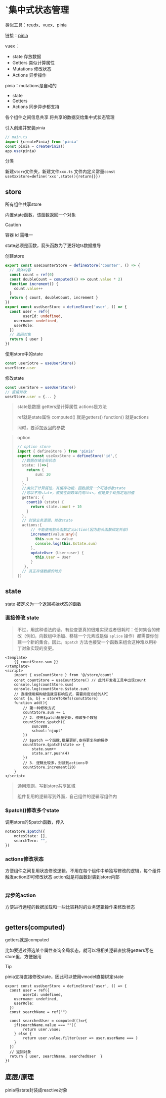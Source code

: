# `集中式状态管理

类似工具：reudx、vuex、pinia

链接：[pinia](https://pinia.vuejs.org/zh/)

vuex：
- state 存放数据
- Getters 类似计算属性
- Mutations 修改状态
- Actions 异步操作

pinia：mutations是自动的

- state
- Getters
- Actions 同步异步都支持

各个组件之间信息共享
将共享的数据交给集中式状态管理

引入创建并安装pinia

```ts
// main.ts
import {createPinia} from 'pinia'
const pinia = createPinia()
app.use(pinia)
```

分类

新建`store`文件夹，新建文件`xxx.ts`
文件内定义常量`const useXxxStore=define('xxx',state(){return{}})`



## store

所有组件共享store

内置state函数，该函数返回一个对象

> [!caution]
>
> 容器 id 需唯一
>
> state必须是函数，箭头函数为了更好地ts数据推导



创建store

```ts
export const useCounterStore = defineStore('counter', () => {
  // 具体内容
  const count = ref(0)
  const doubleCount = computed(() => count.value * 2)
  function increment() {
    count.value++
  }
  return { count, doubleCount, increment }
})
export const useUserStore = defineStore('user', () => {
  const user = ref({
		userId: undefined,
   	username: undefined,
    userRole: 
  })
  // 返回对象
  return { user }
})
```

使用store中的state

```ts
const userSotre = useUserStore()
userStore.user
```

修改state

```ts
const userStore = useUserStore()
// 直接修改
uesrStore.user = {... }
```



> state是数据
> getters是计算属性
> actions是方法
>
> ref就是state属性
> computed() 就是getters()
> function() 就是actions
>
> 同时，要添加返回的参数



> option
>
> ```ts
> // option store
> import { defineStore } from 'pinia'
> export const useXxxStore = defineStore('id',{
>   //数据存储全局状态
>   state: ()=>{
>     return {
>         sum: 20
>     }
> 	},
>   //类似于计算属性，有缓存功能，函数接受一个可选参数state
>   //可以不用state，直接在函数体内用this，但是要手动指定返回值
>   getters: {
>     count10 (state) {
>       return state.count + 10
>     }
>   },
>   // 封装业务逻辑，修改state
> 	actions:{
>     	// 不能使用箭头函数定义action(因为箭头函数绑定外部)
>       increment(value:any){
>         this.sum += value
>         console.log(this.$state.sum)
>       },
>     	updateUser (User:user) {
>         this.User = User
>       }
>  	 },
> 	// 真正存储数据的地方
> })
> ```



## state

state 被定义为一个返回初始状态的函数

### 直接修改 state

> 不过，用这种语法的话，有些变更真的很难实现或者很耗时：任何集合的修改（例如，向数组中添加、移除一个元素或是做 `splice` 操作）都需要你创建一个新的集合。因此，`$patch` 方法也接受一个函数来组合这种难以用补丁对象实现的变更。

```vue
<template>
	{{ countStore.sum }}
</template>
<script>
	import { useCountStore } from '@/store/count'
    const countStore = useCountStore() // 此时开发者工具中出现count
    console.log(countStore.sum)
    console.log(countStore.$state.sum)
  	// 直接使用解构赋值就没有响应式，需要用官方给的API
  	const {a, b} = storeToRefs(conutStore)
    function add(){
        // 第一种修改方式
        countStore.sum += 1
        // 2. 使用$patch批量更新，修改多个数据
        countStore.$patch({
            sum:888,
            school:'njupt'
        })
      	// $patch 一个函数,批量更新,支持更复杂的操作
      	countStore.$patch(state => {
            state.sum++
          	state.arr.push(4)
        })
        // 3. 逻辑比较多，封装到actions中
        countStore.increment(20)
    }
</script>
```

> 通用规则，写到store共享区域
>
> 组件复用的逻辑写到外面，自己组件的逻辑写组件内



### $patch()修改多个state

调用store的$patch函数，传入

```ts
noteStore.$patch({
	notesState: [],
	searchTerm: "",
})
```

### actions修改状态

方便组件之间复用状态修改逻辑，不用在每个组件中单独写修改的逻辑，每个组件触发action即可修改状态
action就是将函数封装到store内部

```ts

```

### 异步的action

方便进行远程的数据加载和一些比较耗时的业务逻辑操作来修改状态

```ts
```



## getters(computed)

getters就是computed

比如要通过筛选某个属性查询全局状态，就可以将相关逻辑直接将getters写在store里，方便服用

> [!tip]
>
> pinia支持直接修改state，因此可以使用vmodel直接绑定state 

```
export const useUserStore = defineStore('user', () => {
  const user = ref({
		userId: undefined,
   	username: undefined,
    userRole: 
  })
  const searchName = ref("")
  
  const searchedUser = computed(()=>{
  	if(searchName.value === ""){
  		return user.vaue;
  	} else {
  		return user.value.filter(user => user.userName === )
  	}
  })
  // 返回对象
  return { user, searchName, searchedUser  }
})
```





## 底层/原理

pinia将state封装成reactive对象

